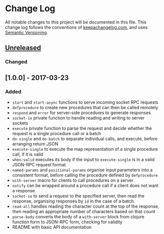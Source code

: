# Change Log
All notable changes to this project will be documented in this file. This change log follows the conventions of [keepachangelog.com](http://keepachangelog.com/), and uses [Semantic Versioning](http://semver.org).

## [Unreleased]
### Changed

## [1.0.0] - 2017-03-23
### Added
- `start` and `start-async` functions to serve incoming socket RPC requests
- `defprocedure` to create new procedures that can then be called remotely
- `respond` and `error` for server-side procedures to generate responses
- `socket-io` private function to handle reading and writing to server sockets
- `execute` private function to parse the request and decide whether the request
  is a single procedure call or a batch
- `do-single` and `do-batch` to separate individual calls, and execute, before
  arranging return JSON
- `execute-single` to execute the map representation of a single procedure call,
  if it is valid
- `when-valid` executes its body if the input to `execute-single` is in a valid
  JSON-RPC request format
- `named-params` and `positional-params` organise input parameters into a
  consistent format, before calling the procedure defined by `defprocedure`
- `with-server` macro for clients to call procedures on a server
- `notify` can be wrapped around a procedure call if a client does not want a
  response
- `socket-io` to send a request to the specified server, then read the response,
  organising responses by `id` in the case of a batch.
- `read-all` handles reading the character count at the top of the response, then
  reading an appropriate number of characters based on that count
- `parse-body` converts the body of a `with-server` block from clojure function
  form to JSON-RPC form, checking for validity
- README with basic API documentation

[Unreleased]: https://github.com/invlpg/socket-json-rpc/compare/v1.0.0...HEAD
